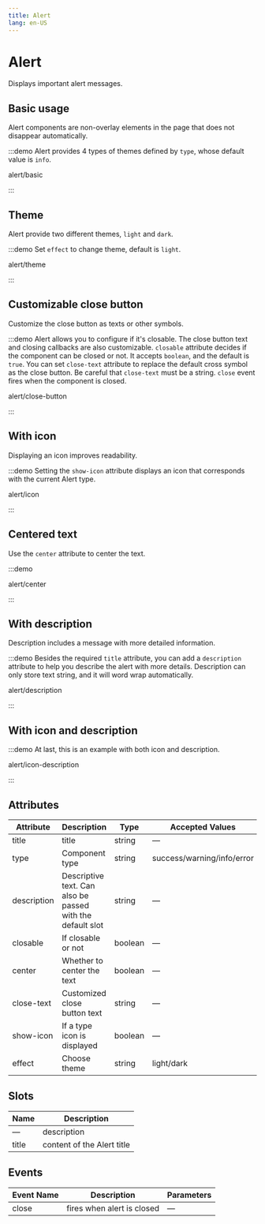 ```yaml
---
title: Alert
lang: en-US
---
```


# Alert

Displays important alert messages.

## Basic usage

Alert components are non-overlay elements in the page that does not disappear automatically.

:::demo Alert provides 4 types of themes defined by `type`, whose default value is `info`.

alert/basic

:::

## Theme

Alert provide two different themes, `light` and `dark`.

:::demo Set `effect` to change theme, default is `light`.

alert/theme

:::

## Customizable close button

Customize the close button as texts or other symbols.

:::demo Alert allows you to configure if it's closable. The close button text and closing callbacks are also customizable. `closable` attribute decides if the component can be closed or not. It accepts `boolean`, and the default is `true`. You can set `close-text` attribute to replace the default cross symbol as the close button. Be careful that `close-text` must be a string. `close` event fires when the component is closed.

alert/close-button

:::

## With icon

Displaying an icon improves readability.

:::demo Setting the `show-icon` attribute displays an icon that corresponds with the current Alert type.

alert/icon

:::

## Centered text

Use the `center` attribute to center the text.

:::demo

alert/center

:::

## With description

Description includes a message with more detailed information.

:::demo Besides the required `title` attribute, you can add a `description` attribute to help you describe the alert with more details. Description can only store text string, and it will word wrap automatically.

alert/description

:::

## With icon and description

:::demo At last, this is an example with both icon and description.

alert/icon-description

:::

## Attributes

| Attribute   | Description                                                | Type    | Accepted Values            | Default |
| ----------- | ---------------------------------------------------------- | ------- | -------------------------- | ------- |
| title       | title                                                      | string  | —                          | —       |
| type        | Component type                                             | string  | success/warning/info/error | info    |
| description | Descriptive text. Can also be passed with the default slot | string  | —                          | —       |
| closable    | If closable or not                                         | boolean | —                          | true    |
| center      | Whether to center the text                                 | boolean | —                          | false   |
| close-text  | Customized close button text                               | string  | —                          | —       |
| show-icon   | If a type icon is displayed                                | boolean | —                          | false   |
| effect      | Choose theme                                               | string  | light/dark                 | light   |

## Slots

| Name  | Description                |
| ----- | -------------------------- |
| —     | description                |
| title | content of the Alert title |

## Events

| Event Name | Description                | Parameters |
| ---------- | -------------------------- | ---------- |
| close      | fires when alert is closed | —          |

<style lang="scss">
.example-showcase {
  .el-alert {
    margin: 20px 0 0;
    &:first-child {
      margin: 0
    }
  }
}
</style>
